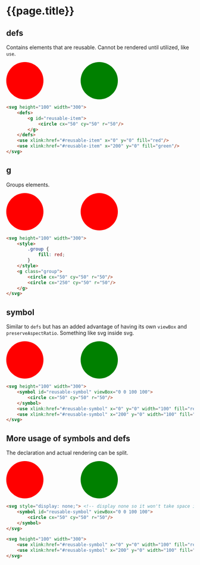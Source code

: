 # {{page.title}}

## defs

Contains elements that are reusable. Cannot be rendered until utilized, like `use`.

<svg height="100" width="300">
    <defs>
        <g id="reusable-item">
            <circle cx="50" cy="50" r="50"/>
        </g>
    </defs>
    <use xlink:href="#reusable-item" x="0" y="0" fill="red"/>
    <use xlink:href="#reusable-item" x="200" y="0" fill="green"/>
</svg>

```html
<svg height="100" width="300">
    <defs>
        <g id="reusable-item">
            <circle cx="50" cy="50" r="50"/>
        </g>
    </defs>
    <use xlink:href="#reusable-item" x="0" y="0" fill="red"/>
    <use xlink:href="#reusable-item" x="200" y="0" fill="green"/>
</svg>
```

## g

Groups elements.

<svg height="100" width="300">
    <style>
        .group {
            fill: red;
        }
    </style>
    <g class="group">
        <circle cx="50" cy="50" r="50"/>
        <circle cx="250" cy="50" r="50"/>
    </g>
</svg>

```html
<svg height="100" width="300">
    <style>
        .group {
            fill: red;
        }
    </style>
    <g class="group">
        <circle cx="50" cy="50" r="50"/>
        <circle cx="250" cy="50" r="50"/>
    </g>
</svg>
```

## symbol

Similar to `defs` but has an added advantage of having its own `viewBox` and `preserveAspectRatio`. Something like svg inside svg.

<svg height="100" width="300">
    <symbol id="reusable-symbol" viewBox="0 0 100 100">
        <circle cx="50" cy="50" r="50"/>
    </symbol>
    <use xlink:href="#reusable-symbol" x="0" y="0" width="100" fill="red"/>
    <use xlink:href="#reusable-symbol" x="200" y="0" width="100" fill="green"/>
</svg>

```html
<svg height="100" width="300">
    <symbol id="reusable-symbol" viewBox="0 0 100 100">
        <circle cx="50" cy="50" r="50"/>
    </symbol>
    <use xlink:href="#reusable-symbol" x="0" y="0" width="100" fill="red"/>
    <use xlink:href="#reusable-symbol" x="200" y="0" width="100" fill="green"/>
</svg>
```

## More usage of symbols and defs

The declaration and actual rendering can be split.

<svg style="display: none;">
    <symbol id="reusable-symbol" viewBox="0 0 100 100">
        <circle cx="50" cy="50" r="50"/>
    </symbol>
</svg>

<svg height="100" width="300">
    <use xlink:href="#reusable-symbol" x="0" y="0" width="100" fill="red"/>
    <use xlink:href="#reusable-symbol" x="200" y="0" width="100" fill="green"/>
</svg>

```html
<svg style="display: none;"> <!-- display none so it won't take space in the dom -->
    <symbol id="reusable-symbol" viewBox="0 0 100 100">
        <circle cx="50" cy="50" r="50"/>
    </symbol>
</svg>

<svg height="100" width="300">
    <use xlink:href="#reusable-symbol" x="0" y="0" width="100" fill="red"/>
    <use xlink:href="#reusable-symbol" x="200" y="0" width="100" fill="green"/>
</svg>
```
